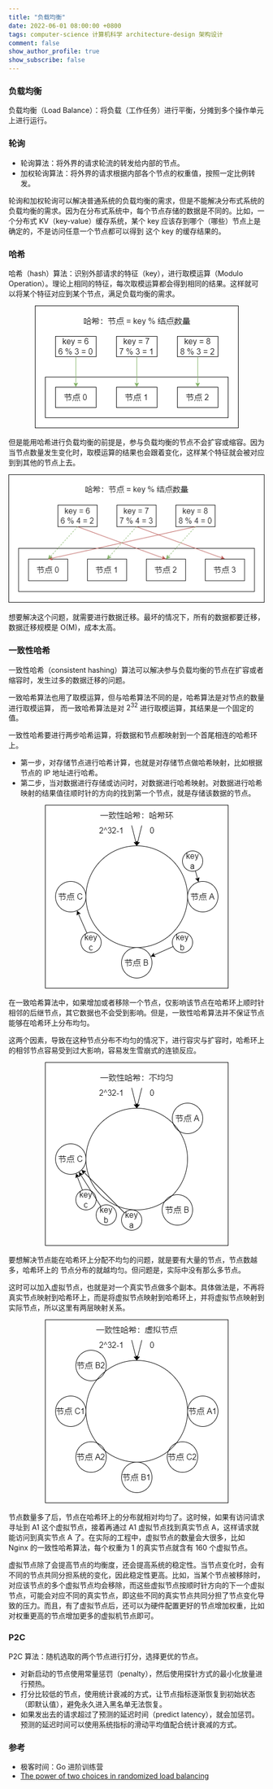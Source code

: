 ```yaml
---
title: "负载均衡"
date: 2022-06-01 08:00:00 +0800
tags: computer-science 计算机科学 architecture-design 架构设计
comment: false
show_author_profile: true
show_subscribe: false
---
```


### 负载均衡

负载均衡（Load Balance）：将负载（工作任务）进行平衡，分摊到多个操作单元上进行运行。

### 轮询

- 轮询算法：将外界的请求轮流的转发给内部的节点。
- 加权轮询算法：将外界的请求根据内部各个节点的权重值，按照一定比例转发。

轮询和加权轮询可以解决普通系统的负载均衡的需求，但是不能解决分布式系统的负载均衡的需求。因为在分布式系统中，每个节点存储的数据是不同的。比如，一个分布式 KV（key-value）缓存系统，某个 key 应该存到哪个（哪些）节点上是确定的，不是访问任意一个节点都可以得到 这个 key 的缓存结果的。

### 哈希

哈希（hash）算法：识别外部请求的特征（key），进行取模运算（Modulo Operation）。理论上相同的特征，每次取模运算都会得到相同的结果。这样就可以将某个特征对应到某个节点，满足负载均衡的需求。

<div style="text-align: center; margin: 5px auto">
<img src="/image/computer-science/architecture-design/load-balance-hash-get.drawio.png">
</div>

但是能用哈希进行负载均衡的前提是，参与负载均衡的节点不会扩容或缩容。因为当节点数量发生变化时，取模运算的结果也会跟着变化，这样某个特征就会被对应到到其他的节点上去。

<div style="text-align: center; margin: 5px auto">
<img src="/image/computer-science/architecture-design/load-balance-hash-miss.drawio.png">
</div>

想要解决这个问题，就需要进行数据迁移。最坏的情况下，所有的数据都要迁移，数据迁移规模是 O(M)，成本太高。

### 一致性哈希

一致性哈希（consistent hashing）算法可以解决参与负载均衡的节点在扩容或者缩容时，发生过多的数据迁移的问题。

一致哈希算法也用了取模运算，但与哈希算法不同的是，哈希算法是对节点的数量进行取模运算，
而一致哈希算法是对 $2^{32}$ 进行取模运算，其结果是一个固定的值。

一致性哈希要进行两步哈希运算，将数据和节点都映射到一个首尾相连的哈希环上。

- 第一步，对存储节点进行哈希计算，也就是对存储节点做哈希映射，比如根据节点的 IP 地址进行哈希。
- 第二步，当对数据进行存储或访问时，对数据进行哈希映射。对数据进行哈希映射的结果值往顺时针的方向的找到第一个节点，就是存储该数据的节点。

<div style="text-align: center; margin: 5px auto">
<img src="/image/computer-science/architecture-design/load-balance-consistent-hashing-hash-ring.drawio.png">
</div>

在一致哈希算法中，如果增加或者移除一个节点，仅影响该节点在哈希环上顺时针相邻的后继节点，其它数据也不会受到影响。但是，一致性哈希算法并不保证节点能够在哈希环上分布均匀。

这两个因素，导致在这种节点分布不均匀的情况下，进行容灾与扩容时，哈希环上的相邻节点容易受到过大影响，容易发生雪崩式的连锁反应。

<div style="text-align: center; margin: 5px auto">
<img src="/image/computer-science/architecture-design/load-balance-consistent-hashing-inhomogeneous.drawio.png">
</div>

要想解决节点能在哈希环上分配不均匀的问题，就是要有大量的节点，节点数越多，哈希环上的
节点分布的就越均匀。但问题是，实际中没有那么多节点。

这时可以加入虚拟节点，也就是对一个真实节点做多个副本。具体做法是，不再将真实节点映射到哈希环上，而是将虚拟节点映射到哈希环上，并将虚拟节点映射到实际节点，所以这里有两层映射关系。

<div style="text-align: center; margin: 5px auto">
<img src="/image/computer-science/architecture-design/load-balance-consistent-hashing-virtual-node.drawio.png">
</div>

节点数量多了后，节点在哈希环上的分布就相对均匀了。这时候，如果有访问请求寻址到 A1 这个虚拟节点，接着再通过 A1 虚拟节点找到真实节点 A，这样请求就能访问到真实节点 A 了。在实际的工程中，虚拟节点的数量会大很多，比如 Nginx 的一致性哈希算法，每个权重为 1 的真实节点就含有 160 个虚拟节点。

虚拟节点除了会提高节点的均衡度，还会提高系统的稳定性。当节点变化时，会有不同的节点共同分担系统的变化，因此稳定性更高。比如，当某个节点被移除时，对应该节点的多个虚拟节点均会移除，而这些虚拟节点按顺时针方向的下一个虚拟节点，可能会对应不同的真实节点，即这些不同的真实节点共同分担了节点变化导致的压力。而且，有了虚拟节点后，还可以为硬件配置更好的节点增加权重，比如对权重更高的节点增加更多的虚拟机节点即可。

### P2C

P2C 算法：随机选取的两个节点进行打分，选择更优的节点。

- 对新启动的节点使用常量惩罚（penalty），然后使用探针方式的最小化放量进行预热。
- 打分比较低的节点，使用统计衰减的方式，让节点指标逐渐恢复到初始状态（即默认值），避免永久进入黑名单无法恢复。
- 如果发出去的请求超过了预测的延迟时间（predict latency），就会加惩罚。预测的延迟时间可以使用系统指标的滑动平均值配合统计衰减的方式。

### 参考

- 极客时间：Go 进阶训练营
- [The power of two choices in randomized load balancing](https://ieeexplore.ieee.org/document/963420)